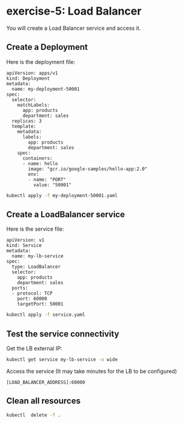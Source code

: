 # exercise-5: Load Balancer

You will create a Load Balancer service and access it.

## Create a Deployment

Here is the deployment file:
```
apiVersion: apps/v1
kind: Deployment
metadata:
  name: my-deployment-50001
spec:
  selector:
    matchLabels:
      app: products
      department: sales
  replicas: 3
  template:
    metadata:
      labels:
        app: products
        department: sales
    spec:
      containers:
      - name: hello
        image: "gcr.io/google-samples/hello-app:2.0"
        env:
        - name: "PORT"
          value: "50001"
```

```sh 
kubectl apply -f my-deployment-50001.yaml
```

## Create a LoadBalancer service

Here is the service file:
```
apiVersion: v1
kind: Service
metadata:
  name: my-lb-service
spec:
  type: LoadBalancer
  selector:
    app: products
    department: sales
  ports:
  - protocol: TCP
    port: 60000
    targetPort: 50001
```

```sh 
kubectl apply -f service.yaml
```

## Test the service connectivity

Get the LB external IP:
```sh
kubectl get service my-lb-service -o wide
```

Access the service (It may take minutes for the LB to be configured)
```
[LOAD_BALANCER_ADDRESS]:60000
```

## Clean all resources

```sh
kubectl  delete -f .


